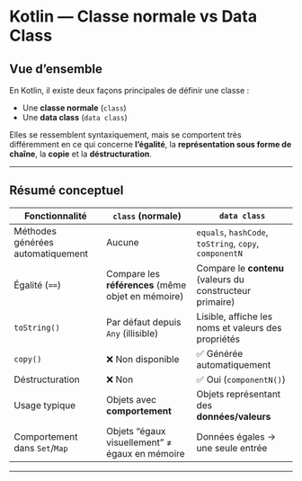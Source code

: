 # Kotlin — Classe normale vs Data Class

## Vue d’ensemble

En Kotlin, il existe deux façons principales de définir une classe :
- Une **classe normale** (`class`)
- Une **data class** (`data class`)

Elles se ressemblent syntaxiquement, mais se comportent très différemment en ce qui concerne **l’égalité**, la **représentation sous forme de chaîne**, la **copie** et la **déstructuration**.

---

## Résumé conceptuel

| Fonctionnalité | `class` (normale) | `data class` |
|----------------|------------------|---------------|
| Méthodes générées automatiquement | Aucune | `equals`, `hashCode`, `toString`, `copy`, `componentN` |
| Égalité (`==`) | Compare les **références** (même objet en mémoire) | Compare le **contenu** (valeurs du constructeur primaire) |
| `toString()` | Par défaut depuis `Any` (illisible) | Lisible, affiche les noms et valeurs des propriétés |
| `copy()` | ❌ Non disponible | ✅ Générée automatiquement |
| Déstructuration | ❌ Non | ✅ Oui (`componentN()`) |
| Usage typique | Objets avec **comportement** | Objets représentant des **données/valeurs** |
| Comportement dans `Set`/`Map` | Objets “égaux visuellement” ≠ égaux en mémoire | Données égales → une seule entrée |

---

